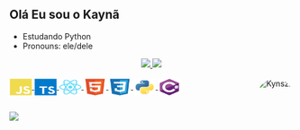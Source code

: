 ## Olá Eu sou o Kaynã

- Estudando Python
- Pronouns: ele/dele 

<div align="center">
  <a href="https://github.com/kynszz">
  <img height="180em" src="https://github-readme-stats.vercel.app/api?username=kynszz&show_icons=true&theme=dracula&include_all_commits=true&count_private=true"/>
  <img height="180em" src="https://github-readme-stats.vercel.app/api/top-langs/?username=kynszz&layout=compact&langs_count=7&theme=dracula"/>
</div>
<div style="display: inline_block"><br>
  <img align="center" alt="Kynszz-Js" height="30" width="40" src="https://raw.githubusercontent.com/devicons/devicon/master/icons/javascript/javascript-plain.svg">
  <img align="center" alt="Kynszz-Ts" height="30" width="40" src="https://raw.githubusercontent.com/devicons/devicon/master/icons/typescript/typescript-plain.svg">
  <img align="center" alt="Kynszz-React" height="30" width="40" src="https://raw.githubusercontent.com/devicons/devicon/master/icons/react/react-original.svg">
  <img align="center" alt="Kynszz-HTML" height="30" width="40" src="https://raw.githubusercontent.com/devicons/devicon/master/icons/html5/html5-original.svg">
  <img align="center" alt="Kynszz-CSS" height="30" width="40" src="https://raw.githubusercontent.com/devicons/devicon/master/icons/css3/css3-original.svg">
  <img align="center" alt="Kynszz-Python" height="30" width="40" src="https://raw.githubusercontent.com/devicons/devicon/master/icons/python/python-original.svg">
  <img align="center" alt="Kynszz-Csharp" height="30" width="40" src="https://raw.githubusercontent.com/devicons/devicon/master/icons/csharp/csharp-original.svg">
  <img align="right" alt="Kynszz" height="150" style="border-radius:50px;" src=https:https://photos.app.goo.gl/GXAU2awhf1WamDYH6
</div>
  
  ##
  
  <div>
  <a href="https://www.instagram.com/kynszz/" target="_blank"><img src="https://img.shields.io/badge/-Instagram-%23E4405F?style=for-the-badge&logo=instagram&logoColor=white" target="_blank"></a>

